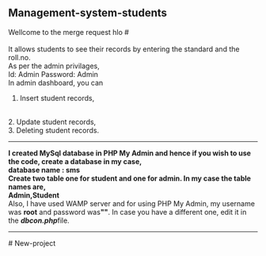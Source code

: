 
## Management-system-students
Wellcome to the merge request
hlo 
#<br>
<br>
It allows students to see their records by entering the standard and the roll.no.
<br>
As per the admin privilages, 
<br>
Id: Admin
Password: Admin
<br>
In admin dashboard, you can
<br>
1. Insert student records,
<br>
2. Update student records,
<br>
3. Deleting student records.
<br>
<hr>
<b> I created MySql database in PHP My Admin and hence if you wish to use the code, create a database in my case,
  <br>
  database name : sms
  <br>
  Create two table one for student and one for admin. In my case the table names are,
  <br>
  Admin,Student
  <br>
  </b>
Also, I have used WAMP server and for using PHP My Admin, my username was <b>root</b> and password was<b>""</b>.
In case you have a different one, edit it in the <b><i>dbcon.php</i></b>file.
<hr>
# New-project
